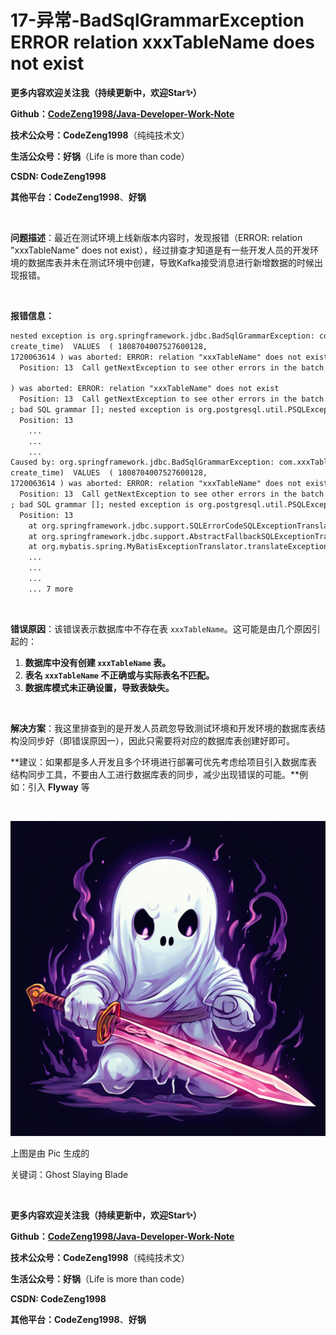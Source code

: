 # 17-异常-BadSqlGrammarException ERROR relation xxxTableName does not exist



**更多内容欢迎关注我（持续更新中，欢迎Star✨）**

**Github：[CodeZeng1998/Java-Developer-Work-Note](https://github.com/CodeZeng1998/Java-Developer-Work-Note)**

**技术公众号：CodeZeng1998**（纯纯技术文）

**生活公众号：好锅**（Life is more than code）

**CSDN: CodeZeng1998**

**其他平台：CodeZeng1998**、**好锅**



<br/>

**问题描述**：最近在测试环境上线新版本内容时，发现报错（ERROR: relation "xxxTableName" does not exist），经过排查才知道是有一些开发人员的开发环境的数据库表并未在测试环境中创建，导致Kafka接受消息进行新增数据的时候出现报错。

<br/>

**报错信息：**

```txt
nested exception is org.springframework.jdbc.BadSqlGrammarException: com.xxxTableNameMapper.insert (batch index #1) failed. Cause: java.sql.BatchUpdateException: Batch entry 0 INSERT INTO xxxTableName  ( id,
create_time)  VALUES  ( 1808704007527600128,
1720063614 ) was aborted: ERROR: relation "xxxTableName" does not exist
  Position: 13  Call getNextException to see other errors in the batch.

) was aborted: ERROR: relation "xxxTableName" does not exist
  Position: 13  Call getNextException to see other errors in the batch.
; bad SQL grammar []; nested exception is org.postgresql.util.PSQLException: ERROR: relation "xxxTableName" does not exist
  Position: 13
	...
	...
	...
Caused by: org.springframework.jdbc.BadSqlGrammarException: com.xxxTableNameMapper.insert (batch index #1) failed. Cause: java.sql.BatchUpdateException: Batch entry 0 INSERT INTO xxxTableName  ( id,
create_time)  VALUES  ( 1808704007527600128,
1720063614 ) was aborted: ERROR: relation "xxxTableName" does not exist
  Position: 13  Call getNextException to see other errors in the batch.
; bad SQL grammar []; nested exception is org.postgresql.util.PSQLException: ERROR: relation "xxxTableName" does not exist
  Position: 13
	at org.springframework.jdbc.support.SQLErrorCodeSQLExceptionTranslator.doTranslate(SQLErrorCodeSQLExceptionTranslator.java:235) ~[spring-jdbc-5.2.1.RELEASE.jar:5.2.1.RELEASE]
	at org.springframework.jdbc.support.AbstractFallbackSQLExceptionTranslator.translate(AbstractFallbackSQLExceptionTranslator.java:72) ~[spring-jdbc-5.2.1.RELEASE.jar:5.2.1.RELEASE]
	at org.mybatis.spring.MyBatisExceptionTranslator.translateExceptionIfPossible(MyBatisExceptionTranslator.java:73) ~[mybatis-spring-2.0.1.jar:2.0.1]
	...
	...
	...
	... 7 more
```



<br/>

**错误原因**：该错误表示数据库中不存在表 `xxxTableName`。这可能是由几个原因引起的：

1. **数据库中没有创建 `xxxTableName` 表。**
2. **表名 `xxxTableName` 不正确或与实际表名不匹配。**
3. **数据库模式未正确设置，导致表缺失。**

<br/>

**解决方案**：我这里排查到的是开发人员疏忽导致测试环境和开发环境的数据库表结构没同步好（即错误原因一），因此只需要将对应的数据库表创建好即可。



**建议：如果都是多人开发且多个环境进行部署可优先考虑给项目引入数据库表结构同步工具，不要由人工进行数据库表的同步，减少出现错误的可能。**例如：引入 **Flyway** 等



<br/>



![](https://github.com/CodeZeng1998/Java-Developer-Work-Note/blob/main/Exception&Error/image/17-%E5%BC%82%E5%B8%B8-BadSqlGrammarException%20ERROR%20relation%20xxxTableName%20does%20not%20exist.png?raw=true)

上图是由 Pic 生成的

关键词：Ghost Slaying Blade

<br/>



**更多内容欢迎关注我（持续更新中，欢迎Star✨）**

**Github：[CodeZeng1998/Java-Developer-Work-Note](https://github.com/CodeZeng1998/Java-Developer-Work-Note)**

**技术公众号：CodeZeng1998**（纯纯技术文）

**生活公众号：好锅**（Life is more than code）

**CSDN: CodeZeng1998**

**其他平台：CodeZeng1998**、**好锅**






